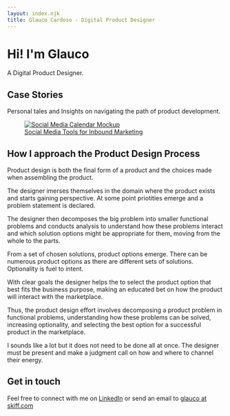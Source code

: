 ```yaml
---
layout: index.njk
title: Glauco Cardoso - Digital Product Designer
---
```


<h1 class="greetings">Hi! I'm Glauco</h1>
<p class="lead-paragraph">
A Digital Product Designer.
</p>

## Case Stories
<p class="lead-paragraph">
Personal tales and Insights on navigating the path of product development.
</p>

<a href="cases/social-media-tools">
<figure>
<img src="/assets/img/social-media-tools/monthly-calendar.png" alt="Social Media Calendar Mockup" title="Social Media Tools for Inbound Marketing">
<figcaption>
Social Media Tools for Inbound Marketing
</figcaption>
</figure>
</a>

## How I approach the Product Design Process
<p class="lead-paragraph">
Product design is both the final form of a product and the choices made when assembling the product.
</p>

The designer imerses themselves in the domain where the product exists and starts gaining perspective. At some point priotities emerge and a problem statement is declared. 

The designer then decomposes the big problem into smaller functional problems and conducts analysis to understand how these problems interact and which solution options might be appropriate for them, moving from the whole to the parts.

From a set of chosen solutions, product options emerge. There can be numerous product options as there are different sets of solutions. Optionality is fuel to intent.

With clear goals the designer helps the to select the product option that best fits the business purpose, making an educated bet on how the product will interact with the marketplace.

Thus, the product design effort involves decomposing a product problem in functional problems, understanding how these problems can be solved, increasing optionality, and selecting the best option for a successful product in the marketplace.

I sounds like a lot but it does not need to be done all at once. The designer must be present and make a judgment call on how and where to channel their energy.

## Get in touch

Feel free to connect with me on [LinkedIn](https://www.linkedin.com/in/glaucocardoso/) or send an email to [glauco at skiff.com](mailto:glauco@skiff.com)